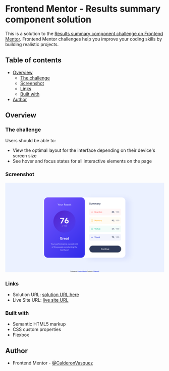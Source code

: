 # Frontend Mentor - Results summary component solution

This is a solution to the [Results summary component challenge on Frontend Mentor](https://www.frontendmentor.io/challenges/results-summary-component-CE_K6s0maV). Frontend Mentor challenges help you improve your coding skills by building realistic projects. 

## Table of contents

- [Overview](#overview)
  - [The challenge](#the-challenge)
  - [Screenshot](#screenshot)
  - [Links](#links)
  - [Built with](#built-with)
- [Author](#author)

## Overview

### The challenge

Users should be able to:

- View the optimal layout for the interface depending on their device's screen size
- See hover and focus states for all interactive elements on the page

### Screenshot

![](assets/images/result-summary-SS.png)

### Links

- Solution URL: [solution URL here](https://www.frontendmentor.io/challenges/results-summary-component-CE_K6s0maV/hub)
- Live Site URL: [live site URL](https://re-sum-component.netlify.app/)

### Built with

- Semantic HTML5 markup
- CSS custom properties
- Flexbox

## Author

- Frontend Mentor - [@CalderonVasquez](https://www.frontendmentor.io/profile/CalderonVasquez)
